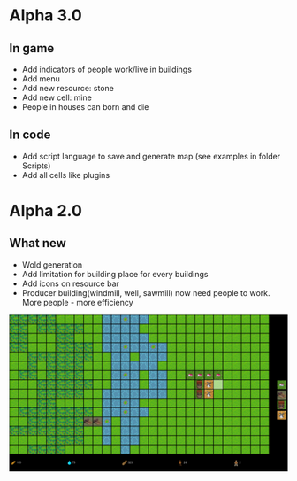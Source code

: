 # Alpha 3.0
## In game
* Add indicators of people work/live in buildings
* Add menu
* Add new resource: stone
* Add new cell: mine
* People in houses can born and die
## In code
* Add script language to save and generate map (see examples in folder Scripts)
* Add all cells like plugins 
# Alpha 2.0
## What new
* Wold generation
* Add limitation for building place for every buildings
* Add icons on resource bar
* Producer building(windmill, well, sawmill) now need people to work. More people - more efficiency

![](Assets/Alpha2_0.png "Gameplay screenshot")
